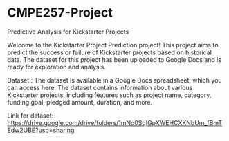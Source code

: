# CMPE257-Project
Predictive Analysis for Kickstarter Projects

Welcome to the Kickstarter Project Prediction project! This project aims to predict the success or failure of Kickstarter projects based on historical data. The dataset for this project has been uploaded to Google Docs and is ready for exploration and analysis.

Dataset :
The dataset is available in a Google Docs spreadsheet, which you can access here. The dataset contains information about various Kickstarter projects, including features such as project name, category, funding goal, pledged amount, duration, and more.

Link for dataset: https://drive.google.com/drive/folders/1mNo0SqIGpXWEHCXKNbUm_fBmTEdw2UBE?usp=sharing


